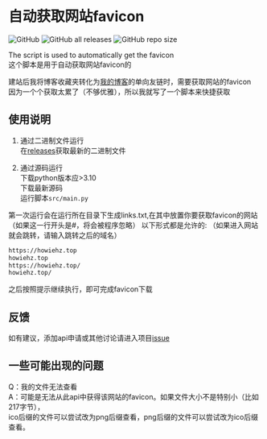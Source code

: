# 自动获取网站favicon

![GitHub](https://img.shields.io/github/license/HowieHz/get_favicon)
![GitHub all releases](https://img.shields.io/github/downloads/HowieHz/get_favicon/total)
![GitHub repo size](https://img.shields.io/github/repo-size/HowieHz/get_favicon)

The script is used to automatically get the favicon  
这个脚本是用于自动获取网站favicon的  

建站后我将博客收藏夹转化为[我的博客](https://howiehz.top/links)的单向友链时，需要获取网站的favicon  
因为一个个获取太累了（不够优雅），所以我就写了一个脚本来快捷获取  

## 使用说明

1. 通过二进制文件运行  
    在[releases](https://github.com/HowieHz/get_favicon/releases)获取最新的二进制文件  

2. 通过源码运行  
    下载python版本应>3.10  
    下载最新源码  
    运行脚本`src/main.py`  

第一次运行会在运行所在目录下生成links.txt,在其中放置你要获取favicon的网站
（如果这一行开头是#，将会被程序忽略）
以下形式都是允许的:  （如果进入网站就会跳转，请输入跳转之后的域名）

```txt
https://howiehz.top
howiehz.top
https://howiehz.top/
howiehz.top/
```

之后按照提示继续执行，即可完成favicon下载

## 反馈

如有建议，添加api申请或其他讨论请进入项目[issue](https://github.com/HowieHz/get_favicon/issues)

## 一些可能出现的问题

Q：我的文件无法查看  
A：可能是无法从此api中获得该网站的favicon。如果文件大小不是特别小（比如217字节），  
    ico后缀的文件可以尝试改为png后缀查看，png后缀的文件可以尝试改为ico后缀查看。
